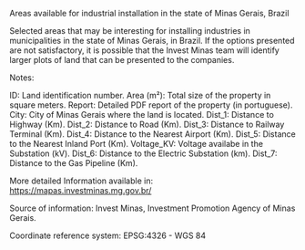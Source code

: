 Areas available for industrial installation in the state of Minas Gerais, Brazil

Selected areas that may be interesting for installing industries in municipalities in the state of Minas Gerais, in Brazil. If the options presented are not satisfactory, it is possible that the Invest Minas team will identify larger plots of land that can be presented to the companies.

Notes: 

ID: Land identification number.
Area (m²): Total size of the property in square meters.
Report: Detailed PDF report of the property (in portuguese).
City: City of Minas Gerais where the land is located.
Dist_1: Distance to Highway (Km).
Dist_2: Distance to Road (Km).
Dist_3: Distance to Railway Terminal (Km).
Dist_4: Distance to the Nearest Airport (Km).
Dist_5: Distance to the Nearest Inland Port (Km).
Voltage_KV: Voltage availabe in the Substation (kV).
Dist_6: Distance to the Electric Substation (km).
Dist_7: Distance to the Gas Pipeline (Km).

More detailed Information available in: https://mapas.investminas.mg.gov.br/

Source of information: Invest Minas, Investment Promotion Agency of Minas Gerais.

Coordinate reference system: EPSG:4326 - WGS 84
